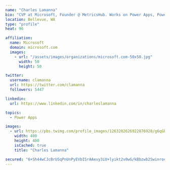 ```yaml
---
name: "Charles Lamanna"
bio: "CVP at Microsoft, Founder @ MetricsHub. Works on Power Apps, Power Automate, Power Virtual Agent, Common Data Service and Dynamics 365."
location: Bellevue, WA
type: "profile"
heat: 96

affiliation:
  name: Microsoft
  domain: microsoft.com
  images:
    - url: "/assets/images/organizations/microsoft.com-50x50.jpg"
      width: 50
      height: 50

twitter:
  username: clamanna
  url: https://twitter.com/clamanna
  followers: 5447

linkedin:
  url: https://www.linkedin.com/in/charleslamanna

topics:
  - Power Apps

images:
  - url: https://pbs.twimg.com/profile_images/1263202626922876928/g6qGbHZ-_400x400.jpg
    width: 400
    height: 400
    isCached: true
    title: "Charles Lamanna"

secured: "6+Sh44wCJcBrUSqPnUnPyEVbISrAAevy3iU+lyikt2v0wG/kBbzwb2Swinroc4HeOlB+aYozZ5uHJCqb4xs3Iqy8TP7XYxwJcm9O38R/99RAGAH0UivP8dF8zQnD/hZjictomaUzJ2B1TCTOHBKAKzV9sqgShh02t+EKttG7X1YB7c/FlwO3wHoJs+7vrsGeMiY4hRmY8YWUC8KEspFJJnyo+S+lDwhHLAves+NmSZ4ldyiFMEQw0q440F1CpBlh3L5/Xx/zwerfqslcYJHy22S2vDvNglGzZzajKveMjSwtJFLnrPdfS8LUm5eOqmDDzOWyH2PgvgGM7yoOUt57vI48jsLsvP9EctoFnoHuBdO+99mhcv35AP2IUrBvfQsKFAI3ODhzXQfJs5/hSewsW/c08F6qpsLGxXEa9YPbIZE=;gbXZLMSNYPbXOIRGQqH67w=="
---
```


